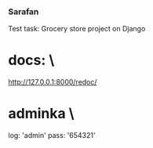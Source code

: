 ### Sarafan
Test task: Grocery store project on Django


# docs: \
http://127.0.0.1:8000/redoc/


# adminka \
log: 'admin'
pass: '654321'
